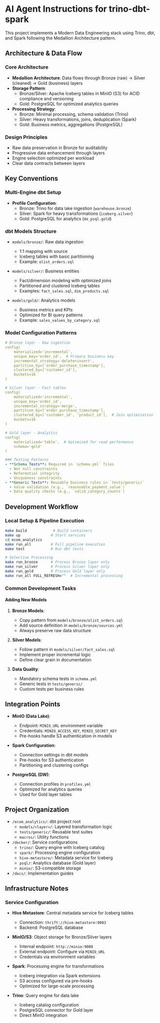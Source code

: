 # AI Agent Instructions for trino-dbt-spark

This project implements a Modern Data Engineering stack using Trino, dbt, and Spark following the Medallion Architecture pattern.

## Architecture & Data Flow

### Core Architecture
- **Medallion Architecture**: Data flows through Bronze (raw) → Silver (cleaned) → Gold (business) layers
- **Storage Pattern**: 
  - Bronze/Silver: Apache Iceberg tables in MinIO (S3) for ACID compliance and versioning
  - Gold: PostgreSQL for optimized analytics queries
- **Processing Strategy**:
  - Bronze: Minimal processing, schema validation (Trino)
  - Silver: Heavy transformations, joins, deduplication (Spark)
  - Gold: Business metrics, aggregations (PostgreSQL)

### Design Principles
- Raw data preservation in Bronze for auditability
- Progressive data enhancement through layers
- Engine selection optimized per workload
- Clear data contracts between layers

## Key Conventions

### Multi-Engine dbt Setup
- **Profile Configuration**:
  - Bronze: Trino for data lake ingestion (`warehouse.bronze`)
  - Silver: Spark for heavy transformations (`iceberg.silver`)
  - Gold: PostgreSQL for analytics (`de_psql.gold`)

### dbt Models Structure
- `models/bronze/`: Raw data ingestion
  - 1:1 mapping with source
  - Iceberg tables with basic partitioning
  - Example: `olist_orders.sql`

- `models/silver/`: Business entities
  - Fact/dimension modeling with optimized joins
  - Partitioned and clustered Iceberg tables
  - Examples: `fact_sales.sql`, `dim_products.sql`

- `models/gold/`: Analytics models
  - Business metrics and KPIs
  - Optimized for BI query patterns
  - Example: `sales_values_by_category.sql`

### Model Configuration Patterns
```yaml
# Bronze layer - Raw ingestion
config(
    materialized='incremental',
    unique_key='order_id',  # Primary business key
    incremental_strategy='delete+insert',
    partition_by=['order_purchase_timestamp'],
    clustered_by=['customer_id'],
    buckets=16
)

# Silver layer - Fact tables
config(
    materialized='incremental',
    unique_key='order_id',
    incremental_strategy='merge',
    partition_by=['order_purchase_timestamp'],
    clustered_by=['customer_id', 'product_id'],  # Join optimization
    buckets=16
)

# Gold layer - Analytics
config(
    materialized='table',  # Optimized for read performance
    schema='gold'
)

### Testing Patterns
- **Schema Tests**: Required in `schema.yml` files
  - Not null constraints
  - Referential integrity
  - Uniqueness constraints
- **Generic Tests**: Reusable business rules in `tests/generic/`
  - Value validation (e.g., `reasonable_payment_value`)
  - Data quality checks (e.g., `valid_category_counts`)
```

## Development Workflow

### Local Setup & Pipeline Execution
```bash
make build            # Build containers
make up              # Start services
cd ecom_analytics    
make run_all         # Full pipeline execution
make test            # Run dbt tests

# Selective Processing
make run_bronze      # Process Bronze layer only
make run_silver      # Process Silver layer only
make run_gold        # Process Gold layer only
make run_all FULL_REFRESH=""  # Incremental processing
```

### Common Development Tasks

#### Adding New Models
1. **Bronze Models**: 
   - Copy pattern from `models/bronze/olist_orders.sql`
   - Add source definition in `models/bronze/sources.yml`
   - Always preserve raw data structure

2. **Silver Models**:
   - Follow pattern in `models/silver/fact_sales.sql` 
   - Implement proper incremental logic
   - Define clear grain in documentation

3. **Data Quality**:
   - Mandatory schema tests in `schema.yml`
   - Generic tests in `tests/generic/`
   - Custom tests per business rules

## Integration Points
- **MinIO (Data Lake)**:
  - Endpoint: `MINIO_URL` environment variable
  - Credentials: `MINIO_ACCESS_KEY`, `MINIO_SECRET_KEY`
  - Pre-hooks handle S3 authentication in models
  
- **Spark Configuration**:
  - Connection settings in dbt models
  - Pre-hooks for S3 authentication
  - Partitioning and clustering configs

- **PostgreSQL (DW)**:
  - Connection profiles in `profiles.yml`
  - Optimized for analytics queries
  - Used for Gold layer tables

## Project Organization
- `/ecom_analytics/`: dbt project root
  - `models/<layer>/`: Layered transformation logic
  - `tests/generic/`: Reusable test suites
  - `macros/`: Utility functions
- `/docker/`: Service configurations
  - `trino/`: Query engine with Iceberg catalog
  - `spark/`: Processing engine configuration
  - `hive-metastore/`: Metadata service for Iceberg
  - `psql/`: Analytics database (Gold layer)
  - `minio/`: S3-compatible storage
- `/docs/`: Implementation guides

## Infrastructure Notes

### Service Configuration
- **Hive Metastore**: Central metadata service for Iceberg tables
  - Connection: `thrift://hive-metastore:9083`
  - Backend: PostgreSQL database
  
- **MinIO/S3**: Object storage for Bronze/Silver layers
  - Internal endpoint: `http://minio:9000`
  - External endpoint: Configure via `MINIO_URL`
  - Credentials via environment variables

- **Spark**: Processing engine for transformations
  - Iceberg integration via Spark extensions
  - S3 access configured via pre-hooks
  - Optimized for large-scale processing

- **Trino**: Query engine for data lake
  - Iceberg catalog configuration
  - PostgreSQL connector for Gold layer
  - Direct MinIO integration

